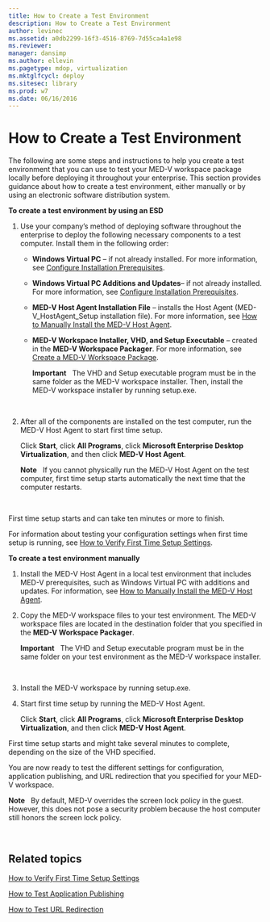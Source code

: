 ```yaml
---
title: How to Create a Test Environment
description: How to Create a Test Environment
author: levinec
ms.assetid: a0db2299-16f3-4516-8769-7d55ca4a1e98
ms.reviewer: 
manager: dansimp
ms.author: ellevin
ms.pagetype: mdop, virtualization
ms.mktglfcycl: deploy
ms.sitesec: library
ms.prod: w7
ms.date: 06/16/2016
---
```



# How to Create a Test Environment


The following are some steps and instructions to help you create a test environment that you can use to test your MED-V workspace package locally before deploying it throughout your enterprise. This section provides guidance about how to create a test environment, either manually or by using an electronic software distribution system.

**To create a test environment by using an ESD**

1.  Use your company’s method of deploying software throughout the enterprise to deploy the following necessary components to a test computer. Install them in the following order:

    -   **Windows Virtual PC** – if not already installed. For more information, see [Configure Installation Prerequisites](configure-installation-prerequisites.md).

    -   **Windows Virtual PC Additions and Updates**– if not already installed. For more information, see [Configure Installation Prerequisites](configure-installation-prerequisites.md).

    -   **MED-V Host Agent Installation File** – installs the Host Agent (MED-V\_HostAgent\_Setup installation file). For more information, see [How to Manually Install the MED-V Host Agent](how-to-manually-install-the-med-v-host-agent.md).

    -   **MED-V Workspace Installer, VHD, and Setup Executable** – created in the **MED-V Workspace Packager**. For more information, see [Create a MED-V Workspace Package](create-a-med-v-workspace-package.md).

        **Important**  
        The VHD and Setup executable program must be in the same folder as the MED-V workspace installer. Then, install the MED-V workspace installer by running setup.exe.

         

2.  After all of the components are installed on the test computer, run the MED-V Host Agent to start first time setup.

    Click **Start**, click **All Programs**, click **Microsoft Enterprise Desktop Virtualization**, and then click **MED-V Host Agent**.

    **Note**  
    If you cannot physically run the MED-V Host Agent on the test computer, first time setup starts automatically the next time that the computer restarts.

     

First time setup starts and can take ten minutes or more to finish.

For information about testing your configuration settings when first time setup is running, see [How to Verify First Time Setup Settings](how-to-verify-first-time-setup-settings.md).

**To create a test environment manually**

1.  Install the MED-V Host Agent in a local test environment that includes MED-V prerequisites, such as Windows Virtual PC with additions and updates. For information, see [How to Manually Install the MED-V Host Agent](how-to-manually-install-the-med-v-host-agent.md).

2.  Copy the MED-V workspace files to your test environment. The MED-V workspace files are located in the destination folder that you specified in the **MED-V Workspace Packager**.

    **Important**  
    The VHD and Setup executable program must be in the same folder on your test environment as the MED-V workspace installer.

     

3.  Install the MED-V workspace by running setup.exe.

4.  Start first time setup by running the MED-V Host Agent.

    Click **Start**, click **All Programs**, click **Microsoft Enterprise Desktop Virtualization**, and then click **MED-V Host Agent**.

First time setup starts and might take several minutes to complete, depending on the size of the VHD specified.

You are now ready to test the different settings for configuration, application publishing, and URL redirection that you specified for your MED-V workspace.

**Note**  
By default, MED-V overrides the screen lock policy in the guest. However, this does not pose a security problem because the host computer still honors the screen lock policy.

 

## Related topics


[How to Verify First Time Setup Settings](how-to-verify-first-time-setup-settings.md)

[How to Test Application Publishing](how-to-test-application-publishing.md)

[How to Test URL Redirection](how-to-test-url-redirection.md)

 

 





